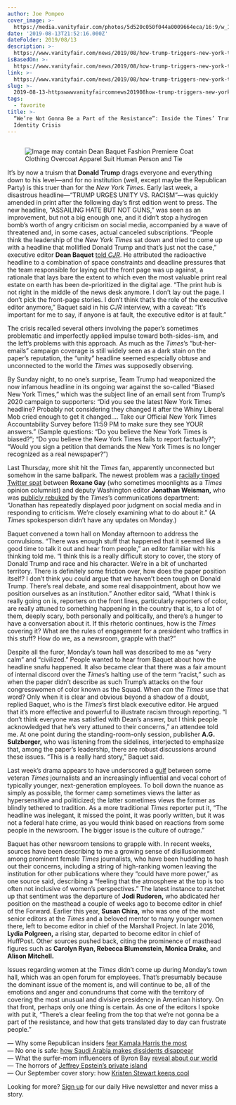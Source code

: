 ```yaml
---
author: Joe Pompeo
cover_image: >-
  https://media.vanityfair.com/photos/5d520c050f044a0009664eca/16:9/w_1280,c_limit/GettyImages-1059697570%20(1).jpg
date: '2019-08-13T21:52:16.000Z'
dateFolder: 2019/08/13
description: >-
  https://www.vanityfair.com/news/2019/08/how-trump-triggers-new-york-times-identity-crisis-headline-dean-baquet
isBasedOn: >-
  https://www.vanityfair.com/news/2019/08/how-trump-triggers-new-york-times-identity-crisis-headline-dean-baquet
link: >-
  https://www.vanityfair.com/news/2019/08/how-trump-triggers-new-york-times-identity-crisis-headline-dean-baquet
slug: >-
  2019-08-13-httpswwwvanityfaircomnews201908how-trump-triggers-new-york-times-identity-crisis-headline-dean-baquet
tags:
  - favorite
title: >-
  “We’re Not Gonna Be a Part of the Resistance”: Inside the Times’ Trump
  Identity Crisis
---
```

<figure><picture><source media="(max-width: 767px)" sizes="66px" srcset="https://media.vanityfair.com/photos/62fe7adf55d0b4947b2857b6/1:1/w_80,c_limit/undefined 80w"/><source media="(min-width: 768px)" sizes="66px" srcset="https://media.vanityfair.com/photos/62fe7adf55d0b4947b2857b6/1:1/w_90,c_limit/undefined 90w"/><img alt="" src="https://media.vanityfair.com/photos/62fe7adf55d0b4947b2857b6/1:1/w_90%2Cc_limit/undefined"/></picture></figure>
<figure><picture><source media="(max-width: 767px)" sizes="100vw" srcset="https://media.vanityfair.com/photos/5d520c050f044a0009664eca/master/w_120,c_limit/GettyImages-1059697570%20(1).jpg 120w, https://media.vanityfair.com/photos/5d520c050f044a0009664eca/master/w_240,c_limit/GettyImages-1059697570%20(1).jpg 240w, https://media.vanityfair.com/photos/5d520c050f044a0009664eca/master/w_320,c_limit/GettyImages-1059697570%20(1).jpg 320w, https://media.vanityfair.com/photos/5d520c050f044a0009664eca/master/w_640,c_limit/GettyImages-1059697570%20(1).jpg 640w, https://media.vanityfair.com/photos/5d520c050f044a0009664eca/master/w_960,c_limit/GettyImages-1059697570%20(1).jpg 960w"/><source media="(min-width: 768px)" sizes="100vw" srcset="https://media.vanityfair.com/photos/5d520c050f044a0009664eca/master/w_120,c_limit/GettyImages-1059697570%20(1).jpg 120w, https://media.vanityfair.com/photos/5d520c050f044a0009664eca/master/w_240,c_limit/GettyImages-1059697570%20(1).jpg 240w, https://media.vanityfair.com/photos/5d520c050f044a0009664eca/master/w_320,c_limit/GettyImages-1059697570%20(1).jpg 320w, https://media.vanityfair.com/photos/5d520c050f044a0009664eca/master/w_640,c_limit/GettyImages-1059697570%20(1).jpg 640w, https://media.vanityfair.com/photos/5d520c050f044a0009664eca/master/w_960,c_limit/GettyImages-1059697570%20(1).jpg 960w, https://media.vanityfair.com/photos/5d520c050f044a0009664eca/master/w_1280,c_limit/GettyImages-1059697570%20(1).jpg 1280w, https://media.vanityfair.com/photos/5d520c050f044a0009664eca/master/w_1600,c_limit/GettyImages-1059697570%20(1).jpg 1600w, https://media.vanityfair.com/photos/5d520c050f044a0009664eca/master/w_1920,c_limit/GettyImages-1059697570%20(1).jpg 1920w, https://media.vanityfair.com/photos/5d520c050f044a0009664eca/master/w_2240,c_limit/GettyImages-1059697570%20(1).jpg 2240w"/><img alt="Image may contain Dean Baquet Fashion Premiere Coat Clothing Overcoat Apparel Suit Human Person and Tie" src="https://media.vanityfair.com/photos/5d520c050f044a0009664eca/master/w_2560%2Cc_limit/GettyImages-1059697570%2520(1).jpg"/></picture></figure>
<p>It’s by now a truism that <strong>Donald Trump</strong> drags everyone and everything down to his level—and for no institution (well, except maybe the Republican Party) is this truer than for the <em>New York Times.</em> Early last week, a disastrous headline—“TRUMP URGES UNITY VS. RACISM”—was quickly amended in print after the following day’s first edition went to press. The new headline, “ASSAILING HATE BUT NOT GUNS,” was seen as an improvement, but not a big enough one, and it didn’t stop a hydrogen bomb’s worth of angry criticism on social media, accompanied by a wave of threatened and, in some cases, actual canceled subscriptions. “People think the leadership of the <em>New York Times</em> sat down and tried to come up with a headline that mollified Donald Trump and that’s just not the case,” executive editor <strong>Dean Baquet</strong> <a href="https://www.cjr.org/public_editor/nyt-headline-trump-mass-shootings.php">told <em>CJR</em></a>. He attributed the radioactive headline to a combination of space constraints and deadline pressures that the team responsible for laying out the front page was up against, a rationale that lays bare the extent to which even the most valuable print real estate on earth has been de-prioritized in the digital age. “The print hub is not right in the middle of the news desk anymore. I don’t lay out the page. I don’t pick the front-page stories. I don’t think that’s the role of the executive editor anymore,” Baquet said in his <em>CJR</em> interview, with a caveat: “It’s important for me to say, if anyone is at fault, the executive editor is at fault.”</p>
<p>The crisis recalled several others involving the paper’s sometimes problematic and imperfectly applied impulse toward both-sides-ism, and the left’s problems with this approach. As much as the <em>Times</em>’s “but-her-emails” campaign coverage is still widely seen as a dark stain on the paper’s reputation, the “unity” headline seemed especially obtuse and unconnected to the world the <em>Times</em> was supposedly observing.</p>
<p>By Sunday night, to no one’s surprise, Team Trump had weaponized the now infamous headline in its ongoing war against the so-called “Biased New York Times,” which was the subject line of an email sent from Trump’s 2020 campaign to supporters: “Did you see the latest New York Times headline? Probably not considering they changed it after the Whiny Liberal Mob cried enough to get it changed.... Take our Official New York Times Accountability Survey before 11:59 PM to make sure they see YOUR answers.” (Sample questions: “Do you believe the New York Times is biased?”; “Do you believe the New York Times fails to report factually?”; “Would you sign a petition that demands the New York Times is no longer recognized as a real newspaper?”)</p>
<p>Last Thursday, more shit hit the <em>Times</em> fan, apparently unconnected but somehow in the same ballpark. The newest problem was a <a data-event-click='{"element":"ExternalLink","outgoingURL":"https://twitter.com/rgay/status/1159508325526056961"}' data-offer-url="https://twitter.com/rgay/status/1159508325526056961" href="https://twitter.com/rgay/status/1159508325526056961">racially tinged Twitter spat</a> between <strong>Roxane Gay</strong> (who sometimes moonlights as a <em>Times</em> opinion columnist) and deputy Washington editor <strong>Jonathan Weisman,</strong> who was <a href="https://www.politico.com/story/2019/08/08/ny-times-is-examining-washington-editors-poor-judgement-on-social-media-1453576">publicly rebuked</a> by the <em>Times</em>’s communications department: “Jonathan has repeatedly displayed poor judgment on social media and in responding to criticism. We’re closely examining what to do about it.” (A <em>Times</em> spokesperson didn’t have any updates on Monday.)</p>
<p>Baquet convened a town hall on Monday afternoon to address the convulsions. “There was enough stuff that happened that it seemed like a good time to talk it out and hear from people,” an editor familiar with his thinking told me. “I think this is a really difficult story to cover, the story of Donald Trump and race and his character. We’re in a bit of uncharted territory. There is definitely some friction over, how does the paper position itself? I don’t think you could argue that we haven’t been tough on Donald Trump. There’s real debate, and some real disappointment, about how we position ourselves as an institution.” Another editor said, “What I think is really going on is, reporters on the front lines, particularly reporters of color, are really attuned to something happening in the country that is, to a lot of them, deeply scary, both personally and politically, and there’s a hunger to have a conversation about it. If this rhetoric continues, how is the <em>Times</em> covering it? What are the rules of engagement for a president who traffics in this stuff? How do we, as a newsroom, grapple with that?”</p>
<p>Despite all the furor, Monday’s town hall was described to me as “very calm” and “civilized.” People wanted to hear from Baquet about how the headline snafu happened. It also became clear that there was a fair amount of internal discord over the <em>Times</em>’s halting use of the term “racist,” such as when the paper didn’t describe as such Trump’s attacks on the four congresswomen of color known as the Squad. When <em>can</em> the <em>Times</em> use that word? Only when it is clear and obvious beyond a shadow of a doubt, replied Baquet, who is the <em>Times</em>’s first black executive editor. He argued that it’s more effective and powerful to illustrate racism through reporting. “I don’t think everyone was satisfied with Dean’s answer, but I think people acknowledged that he’s very attuned to their concerns,” an attendee told me. At one point during the standing-room-only session, publisher <strong>A.G. Sulzberger,</strong> who was listening from the sidelines, interjected to emphasize that, among the paper’s leadership, there are robust discussions around these issues. “This is a really hard story,” Baquet said.</p>
<p>Last week’s drama appears to have underscored a <a href="https://www.vanityfair.com/news/2018/04/a-woke-civil-war-is-simmering-at-the-new-york-times">gulf</a> between some veteran <em>Times</em> journalists and an increasingly influential and vocal cohort of typically younger, next-generation employees. To boil down the nuance as simply as possible, the former camp sometimes views the latter as hypersensitive and politicized; the latter sometimes views the former as blindly tethered to tradition. As a more traditional <em>Times</em> reporter put it, “The headline was inelegant, it missed the point, it was poorly written, but it was not a federal hate crime, as you would think based on reactions from some people in the newsroom. The bigger issue is the culture of outrage.”</p>
<p>Baquet has other newsroom tensions to grapple with. In recent weeks, sources have been describing to me a growing sense of disillusionment among prominent female <em>Times</em> journalists, who have been huddling to hash out their concerns, including a string of high-ranking women leaving the institution for other publications where they “could have more power,” as one source said, describing a “feeling that the atmosphere at the top is too often not inclusive of women’s perspectives.” The latest instance to ratchet up that sentiment was the departure of <strong>Jodi Rudoren,</strong> who abdicated her position on the masthead a couple of weeks ago to become editor in chief of the Forward. Earlier this year, <strong>Susan Chira,</strong> who was one of the most senior editors at the <em>Times</em> and a beloved mentor to many younger women there, left to become editor in chief of the Marshall Project. In late 2016, <strong>Lydia Polgreen,</strong> a rising star, departed to become editor in chief of HuffPost. Other sources pushed back, citing the prominence of masthead figures such as <strong>Carolyn Ryan, Rebecca Blumenstein, Monica Drake,</strong> and <strong>Alison Mitchell.</strong></p>
<p>Issues regarding women at the <em>Times</em> didn’t come up during Monday’s town hall, which was an open forum for employees. That’s presumably because the dominant issue of the moment is, and will continue to be, all of the emotions and anger and conundrums that come with the territory of covering the most unusual and divisive presidency in American history. On that front, perhaps only one thing is certain. As one of the editors I spoke with put it, “There’s a clear feeling from the top that we’re not gonna be a part of the resistance, and how that gets translated day to day can frustrate people.”</p>
<p>— Why some Republican insiders <a href="https://www.vanityfair.com/news/2019/07/gop-insiders-fear-kamala-harris?inline">fear Kamala Harris the most</a><br/>
— No one is safe: <a href="https://www.vanityfair.com/news/2019/07/how-saudi-arabia-makes-dissidents-disappear?inline">how Saudi Arabia makes dissidents disappear</a><br/>
— What the surfer-mom influencers of Byron Bay <a href="https://www.vanityfair.com/style/2019/07/the-coast-of-utopia-surfer-moms-instagram-influencers?inline">reveal about our world</a><br/>
— The horrors of <a href="https://www.vanityfair.com/news/2019/07/horrors-of-jeffrey-epstein-private-island?inline">Jeffrey Epstein’s private island</a><br/>
— Our September cover story: how <a href="https://www.vanityfair.com/hollywood/2019/07/kristen-stewart-cover-story?inline">Kristen Stewart keeps cool</a></p>
<p>Looking for more? <a href="https://www.vanityfair.com/newsletters?inline">Sign up</a> for our daily Hive newsletter and never miss a story.</p>
<figure><picture><source media="(max-width: 767px)" sizes="100vw" srcset=""/><source media="(min-width: 768px)" sizes="100vw" srcset=""/><img alt="" src="https://media.vanityfair.com/photos/63b702c94373b00ff0436fa2/1:1/pass/undefined"/></picture></figure>
<figure><picture><source media="(max-width: 767px)" sizes="100vw" srcset=""/><source media="(min-width: 768px)" sizes="100vw" srcset=""/><img alt="" src="https://media.vanityfair.com/photos/639b1a3553e19475d87922ff/1:1/pass/undefined"/></picture></figure>
